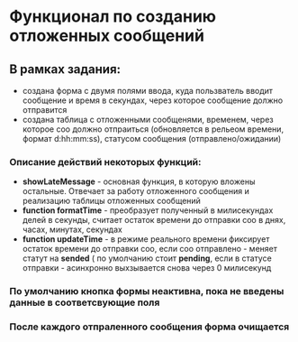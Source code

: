 # Функционал по созданию отложенных сообщений
## В рамках задания:
- создана форма с двумя полями ввода, куда пользватель вводит сообщение и время в секундах, через которое сообщение должно отправится 
- создана таблица с отложенными сообщенями, временем, через которое соо должно отпраиться (обновляется в рельеом времени, формат d:hh:mm:ss), статусом сообщения (отправлено/ожидании)

### Описание действий некоторых функций:
- **showLateMessage** - основная функция, в которую вложены остальные. Отвечает за работу отложенного сообщения и реализацию таблицы отложенных сообщений
- **function formatTime** - преобразует полученный в милисекундах делей в секунды, считает остаток времени до отправки соо в днях, часах, минутах, секундах 
- **function updateTime** - в режиме реального времени фиксирует остаток времени до отправки соо, если соо отправлено - меняет статут на **sended** ( по умолчанию стоит **pending**, если в статусе отправки - асинхронно выхзывается снова через 0 милисекунд

### По умолчанию кнопка формы неактивна, пока не введены данные в соответсвующие поля
### После каждого отпраленного сообщения форма очищается
